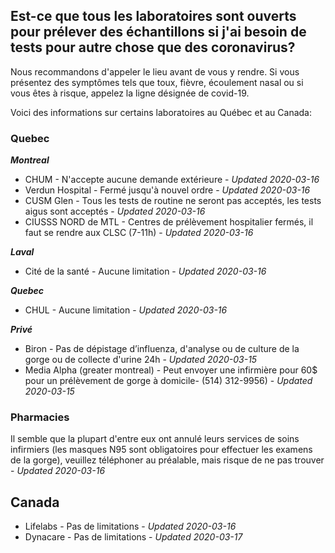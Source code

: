 ## Est-ce que tous les laboratoires sont ouverts pour prélever des échantillons si j'ai besoin de tests pour autre chose que des coronavirus?

Nous recommandons d'appeler le lieu avant de vous y rendre. Si vous présentez des symptômes tels que toux, fièvre, écoulement nasal ou si vous êtes à risque, appelez la ligne désignée de covid-19.

Voici des informations sur certains laboratoires au Québec et au Canada:

### Quebec

**_Montreal_**

- CHUM - N'accepte aucune demande extérieure - _Updated 2020-03-16_
- Verdun Hospital - Fermé jusqu'à nouvel ordre - _Updated 2020-03-16_
- CUSM Glen - Tous les tests de routine ne seront pas acceptés, les tests aigus sont acceptés - _Updated 2020-03-16_
- CIUSSS NORD de MTL - Centres de prélèvement hospitalier fermés, il faut se rendre aux CLSC (7-11h) - _Updated 2020-03-16_

**_Laval_**

- Cité de la santé - Aucune limitation - _Updated 2020-03-16_

**_Quebec_**

- CHUL - Aucune limitation - _Updated 2020-03-16_

**_Privé_**

- Biron - Pas de dépistage d’influenza, d'analyse ou de culture de la gorge ou de collecte d'urine 24h - _Updated 2020-03-15_
- Media Alpha (greater montreal) - Peut envoyer une infirmière pour 60\$ pour un prélèvement de gorge à domicile- (514) 312-9956) - _Updated 2020-03-15_

### Pharmacies

Il semble que la plupart d'entre eux ont annulé leurs services de soins infirmiers (les masques N95 sont obligatoires pour effectuer les examens de la gorge), veuillez téléphoner au préalable, mais risque de ne pas trouver - _Updated 2020-03-16_

## Canada

- Lifelabs - Pas de limitations - _Updated 2020-03-16_
- Dynacare - Pas de limitations - _Updated 2020-03-17_
